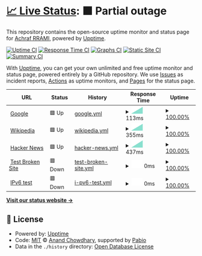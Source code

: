 # [📈 Live Status](https://rramiachraf.github.io/dumb-instances): <!--live status--> **🟧 Partial outage**

This repository contains the open-source uptime monitor and status page for [Achraf RRAMI](https://rramiachraf.github.io/dumb-instances), powered by [Upptime](https://github.com/upptime/upptime).

[![Uptime CI](https://github.com/rramiachraf/dumb-instances/workflows/Uptime%20CI/badge.svg)](https://github.com/rramiachraf/dumb-instances/actions?query=workflow%3A%22Uptime+CI%22)
[![Response Time CI](https://github.com/rramiachraf/dumb-instances/workflows/Response%20Time%20CI/badge.svg)](https://github.com/rramiachraf/dumb-instances/actions?query=workflow%3A%22Response+Time+CI%22)
[![Graphs CI](https://github.com/rramiachraf/dumb-instances/workflows/Graphs%20CI/badge.svg)](https://github.com/rramiachraf/dumb-instances/actions?query=workflow%3A%22Graphs+CI%22)
[![Static Site CI](https://github.com/rramiachraf/dumb-instances/workflows/Static%20Site%20CI/badge.svg)](https://github.com/rramiachraf/dumb-instances/actions?query=workflow%3A%22Static+Site+CI%22)
[![Summary CI](https://github.com/rramiachraf/dumb-instances/workflows/Summary%20CI/badge.svg)](https://github.com/rramiachraf/dumb-instances/actions?query=workflow%3A%22Summary+CI%22)

With [Upptime](https://upptime.js.org), you can get your own unlimited and free uptime monitor and status page, powered entirely by a GitHub repository. We use [Issues](https://github.com/rramiachraf/dumb-instances/issues) as incident reports, [Actions](https://github.com/rramiachraf/dumb-instances/actions) as uptime monitors, and [Pages](https://rramiachraf.github.io/dumb-instances) for the status page.

<!--start: status pages-->
<!-- This summary is generated by Upptime (https://github.com/upptime/upptime) -->
<!-- Do not edit this manually, your changes will be overwritten -->
<!-- prettier-ignore -->
| URL | Status | History | Response Time | Uptime |
| --- | ------ | ------- | ------------- | ------ |
| <img alt="" src="https://icons.duckduckgo.com/ip3/www.google.com.ico" height="13"> [Google](https://www.google.com) | 🟩 Up | [google.yml](https://github.com/rramiachraf/dumb-instances/commits/HEAD/history/google.yml) | <details><summary><img alt="Response time graph" src="./graphs/google/response-time-week.png" height="20"> 113ms</summary><br><a href="https://rramiachraf.github.io/dumb-instances/history/google"><img alt="Response time 113" src="https://img.shields.io/endpoint?url=https%3A%2F%2Fraw.githubusercontent.com%2Frramiachraf%2Fdumb-instances%2FHEAD%2Fapi%2Fgoogle%2Fresponse-time.json"></a><br><a href="https://rramiachraf.github.io/dumb-instances/history/google"><img alt="24-hour response time 113" src="https://img.shields.io/endpoint?url=https%3A%2F%2Fraw.githubusercontent.com%2Frramiachraf%2Fdumb-instances%2FHEAD%2Fapi%2Fgoogle%2Fresponse-time-day.json"></a><br><a href="https://rramiachraf.github.io/dumb-instances/history/google"><img alt="7-day response time 113" src="https://img.shields.io/endpoint?url=https%3A%2F%2Fraw.githubusercontent.com%2Frramiachraf%2Fdumb-instances%2FHEAD%2Fapi%2Fgoogle%2Fresponse-time-week.json"></a><br><a href="https://rramiachraf.github.io/dumb-instances/history/google"><img alt="30-day response time 113" src="https://img.shields.io/endpoint?url=https%3A%2F%2Fraw.githubusercontent.com%2Frramiachraf%2Fdumb-instances%2FHEAD%2Fapi%2Fgoogle%2Fresponse-time-month.json"></a><br><a href="https://rramiachraf.github.io/dumb-instances/history/google"><img alt="1-year response time 113" src="https://img.shields.io/endpoint?url=https%3A%2F%2Fraw.githubusercontent.com%2Frramiachraf%2Fdumb-instances%2FHEAD%2Fapi%2Fgoogle%2Fresponse-time-year.json"></a></details> | <details><summary><a href="https://rramiachraf.github.io/dumb-instances/history/google">100.00%</a></summary><a href="https://rramiachraf.github.io/dumb-instances/history/google"><img alt="All-time uptime 100.00%" src="https://img.shields.io/endpoint?url=https%3A%2F%2Fraw.githubusercontent.com%2Frramiachraf%2Fdumb-instances%2FHEAD%2Fapi%2Fgoogle%2Fuptime.json"></a><br><a href="https://rramiachraf.github.io/dumb-instances/history/google"><img alt="24-hour uptime 100.00%" src="https://img.shields.io/endpoint?url=https%3A%2F%2Fraw.githubusercontent.com%2Frramiachraf%2Fdumb-instances%2FHEAD%2Fapi%2Fgoogle%2Fuptime-day.json"></a><br><a href="https://rramiachraf.github.io/dumb-instances/history/google"><img alt="7-day uptime 100.00%" src="https://img.shields.io/endpoint?url=https%3A%2F%2Fraw.githubusercontent.com%2Frramiachraf%2Fdumb-instances%2FHEAD%2Fapi%2Fgoogle%2Fuptime-week.json"></a><br><a href="https://rramiachraf.github.io/dumb-instances/history/google"><img alt="30-day uptime 100.00%" src="https://img.shields.io/endpoint?url=https%3A%2F%2Fraw.githubusercontent.com%2Frramiachraf%2Fdumb-instances%2FHEAD%2Fapi%2Fgoogle%2Fuptime-month.json"></a><br><a href="https://rramiachraf.github.io/dumb-instances/history/google"><img alt="1-year uptime 100.00%" src="https://img.shields.io/endpoint?url=https%3A%2F%2Fraw.githubusercontent.com%2Frramiachraf%2Fdumb-instances%2FHEAD%2Fapi%2Fgoogle%2Fuptime-year.json"></a></details>
| <img alt="" src="https://icons.duckduckgo.com/ip3/en.wikipedia.org.ico" height="13"> [Wikipedia](https://en.wikipedia.org) | 🟩 Up | [wikipedia.yml](https://github.com/rramiachraf/dumb-instances/commits/HEAD/history/wikipedia.yml) | <details><summary><img alt="Response time graph" src="./graphs/wikipedia/response-time-week.png" height="20"> 355ms</summary><br><a href="https://rramiachraf.github.io/dumb-instances/history/wikipedia"><img alt="Response time 355" src="https://img.shields.io/endpoint?url=https%3A%2F%2Fraw.githubusercontent.com%2Frramiachraf%2Fdumb-instances%2FHEAD%2Fapi%2Fwikipedia%2Fresponse-time.json"></a><br><a href="https://rramiachraf.github.io/dumb-instances/history/wikipedia"><img alt="24-hour response time 355" src="https://img.shields.io/endpoint?url=https%3A%2F%2Fraw.githubusercontent.com%2Frramiachraf%2Fdumb-instances%2FHEAD%2Fapi%2Fwikipedia%2Fresponse-time-day.json"></a><br><a href="https://rramiachraf.github.io/dumb-instances/history/wikipedia"><img alt="7-day response time 355" src="https://img.shields.io/endpoint?url=https%3A%2F%2Fraw.githubusercontent.com%2Frramiachraf%2Fdumb-instances%2FHEAD%2Fapi%2Fwikipedia%2Fresponse-time-week.json"></a><br><a href="https://rramiachraf.github.io/dumb-instances/history/wikipedia"><img alt="30-day response time 355" src="https://img.shields.io/endpoint?url=https%3A%2F%2Fraw.githubusercontent.com%2Frramiachraf%2Fdumb-instances%2FHEAD%2Fapi%2Fwikipedia%2Fresponse-time-month.json"></a><br><a href="https://rramiachraf.github.io/dumb-instances/history/wikipedia"><img alt="1-year response time 355" src="https://img.shields.io/endpoint?url=https%3A%2F%2Fraw.githubusercontent.com%2Frramiachraf%2Fdumb-instances%2FHEAD%2Fapi%2Fwikipedia%2Fresponse-time-year.json"></a></details> | <details><summary><a href="https://rramiachraf.github.io/dumb-instances/history/wikipedia">100.00%</a></summary><a href="https://rramiachraf.github.io/dumb-instances/history/wikipedia"><img alt="All-time uptime 100.00%" src="https://img.shields.io/endpoint?url=https%3A%2F%2Fraw.githubusercontent.com%2Frramiachraf%2Fdumb-instances%2FHEAD%2Fapi%2Fwikipedia%2Fuptime.json"></a><br><a href="https://rramiachraf.github.io/dumb-instances/history/wikipedia"><img alt="24-hour uptime 100.00%" src="https://img.shields.io/endpoint?url=https%3A%2F%2Fraw.githubusercontent.com%2Frramiachraf%2Fdumb-instances%2FHEAD%2Fapi%2Fwikipedia%2Fuptime-day.json"></a><br><a href="https://rramiachraf.github.io/dumb-instances/history/wikipedia"><img alt="7-day uptime 100.00%" src="https://img.shields.io/endpoint?url=https%3A%2F%2Fraw.githubusercontent.com%2Frramiachraf%2Fdumb-instances%2FHEAD%2Fapi%2Fwikipedia%2Fuptime-week.json"></a><br><a href="https://rramiachraf.github.io/dumb-instances/history/wikipedia"><img alt="30-day uptime 100.00%" src="https://img.shields.io/endpoint?url=https%3A%2F%2Fraw.githubusercontent.com%2Frramiachraf%2Fdumb-instances%2FHEAD%2Fapi%2Fwikipedia%2Fuptime-month.json"></a><br><a href="https://rramiachraf.github.io/dumb-instances/history/wikipedia"><img alt="1-year uptime 100.00%" src="https://img.shields.io/endpoint?url=https%3A%2F%2Fraw.githubusercontent.com%2Frramiachraf%2Fdumb-instances%2FHEAD%2Fapi%2Fwikipedia%2Fuptime-year.json"></a></details>
| <img alt="" src="https://icons.duckduckgo.com/ip3/news.ycombinator.com.ico" height="13"> [Hacker News](https://news.ycombinator.com) | 🟩 Up | [hacker-news.yml](https://github.com/rramiachraf/dumb-instances/commits/HEAD/history/hacker-news.yml) | <details><summary><img alt="Response time graph" src="./graphs/hacker-news/response-time-week.png" height="20"> 437ms</summary><br><a href="https://rramiachraf.github.io/dumb-instances/history/hacker-news"><img alt="Response time 437" src="https://img.shields.io/endpoint?url=https%3A%2F%2Fraw.githubusercontent.com%2Frramiachraf%2Fdumb-instances%2FHEAD%2Fapi%2Fhacker-news%2Fresponse-time.json"></a><br><a href="https://rramiachraf.github.io/dumb-instances/history/hacker-news"><img alt="24-hour response time 437" src="https://img.shields.io/endpoint?url=https%3A%2F%2Fraw.githubusercontent.com%2Frramiachraf%2Fdumb-instances%2FHEAD%2Fapi%2Fhacker-news%2Fresponse-time-day.json"></a><br><a href="https://rramiachraf.github.io/dumb-instances/history/hacker-news"><img alt="7-day response time 437" src="https://img.shields.io/endpoint?url=https%3A%2F%2Fraw.githubusercontent.com%2Frramiachraf%2Fdumb-instances%2FHEAD%2Fapi%2Fhacker-news%2Fresponse-time-week.json"></a><br><a href="https://rramiachraf.github.io/dumb-instances/history/hacker-news"><img alt="30-day response time 437" src="https://img.shields.io/endpoint?url=https%3A%2F%2Fraw.githubusercontent.com%2Frramiachraf%2Fdumb-instances%2FHEAD%2Fapi%2Fhacker-news%2Fresponse-time-month.json"></a><br><a href="https://rramiachraf.github.io/dumb-instances/history/hacker-news"><img alt="1-year response time 437" src="https://img.shields.io/endpoint?url=https%3A%2F%2Fraw.githubusercontent.com%2Frramiachraf%2Fdumb-instances%2FHEAD%2Fapi%2Fhacker-news%2Fresponse-time-year.json"></a></details> | <details><summary><a href="https://rramiachraf.github.io/dumb-instances/history/hacker-news">100.00%</a></summary><a href="https://rramiachraf.github.io/dumb-instances/history/hacker-news"><img alt="All-time uptime 100.00%" src="https://img.shields.io/endpoint?url=https%3A%2F%2Fraw.githubusercontent.com%2Frramiachraf%2Fdumb-instances%2FHEAD%2Fapi%2Fhacker-news%2Fuptime.json"></a><br><a href="https://rramiachraf.github.io/dumb-instances/history/hacker-news"><img alt="24-hour uptime 100.00%" src="https://img.shields.io/endpoint?url=https%3A%2F%2Fraw.githubusercontent.com%2Frramiachraf%2Fdumb-instances%2FHEAD%2Fapi%2Fhacker-news%2Fuptime-day.json"></a><br><a href="https://rramiachraf.github.io/dumb-instances/history/hacker-news"><img alt="7-day uptime 100.00%" src="https://img.shields.io/endpoint?url=https%3A%2F%2Fraw.githubusercontent.com%2Frramiachraf%2Fdumb-instances%2FHEAD%2Fapi%2Fhacker-news%2Fuptime-week.json"></a><br><a href="https://rramiachraf.github.io/dumb-instances/history/hacker-news"><img alt="30-day uptime 100.00%" src="https://img.shields.io/endpoint?url=https%3A%2F%2Fraw.githubusercontent.com%2Frramiachraf%2Fdumb-instances%2FHEAD%2Fapi%2Fhacker-news%2Fuptime-month.json"></a><br><a href="https://rramiachraf.github.io/dumb-instances/history/hacker-news"><img alt="1-year uptime 100.00%" src="https://img.shields.io/endpoint?url=https%3A%2F%2Fraw.githubusercontent.com%2Frramiachraf%2Fdumb-instances%2FHEAD%2Fapi%2Fhacker-news%2Fuptime-year.json"></a></details>
| <img alt="" src="https://icons.duckduckgo.com/ip3/thissitedoesnotexist.koj.co.ico" height="13"> [Test Broken Site](https://thissitedoesnotexist.koj.co) | 🟥 Down | [test-broken-site.yml](https://github.com/rramiachraf/dumb-instances/commits/HEAD/history/test-broken-site.yml) | <details><summary><img alt="Response time graph" src="./graphs/test-broken-site/response-time-week.png" height="20"> 0ms</summary><br><a href="https://rramiachraf.github.io/dumb-instances/history/test-broken-site"><img alt="Response time 0" src="https://img.shields.io/endpoint?url=https%3A%2F%2Fraw.githubusercontent.com%2Frramiachraf%2Fdumb-instances%2FHEAD%2Fapi%2Ftest-broken-site%2Fresponse-time.json"></a><br><a href="https://rramiachraf.github.io/dumb-instances/history/test-broken-site"><img alt="24-hour response time 0" src="https://img.shields.io/endpoint?url=https%3A%2F%2Fraw.githubusercontent.com%2Frramiachraf%2Fdumb-instances%2FHEAD%2Fapi%2Ftest-broken-site%2Fresponse-time-day.json"></a><br><a href="https://rramiachraf.github.io/dumb-instances/history/test-broken-site"><img alt="7-day response time 0" src="https://img.shields.io/endpoint?url=https%3A%2F%2Fraw.githubusercontent.com%2Frramiachraf%2Fdumb-instances%2FHEAD%2Fapi%2Ftest-broken-site%2Fresponse-time-week.json"></a><br><a href="https://rramiachraf.github.io/dumb-instances/history/test-broken-site"><img alt="30-day response time 0" src="https://img.shields.io/endpoint?url=https%3A%2F%2Fraw.githubusercontent.com%2Frramiachraf%2Fdumb-instances%2FHEAD%2Fapi%2Ftest-broken-site%2Fresponse-time-month.json"></a><br><a href="https://rramiachraf.github.io/dumb-instances/history/test-broken-site"><img alt="1-year response time 0" src="https://img.shields.io/endpoint?url=https%3A%2F%2Fraw.githubusercontent.com%2Frramiachraf%2Fdumb-instances%2FHEAD%2Fapi%2Ftest-broken-site%2Fresponse-time-year.json"></a></details> | <details><summary><a href="https://rramiachraf.github.io/dumb-instances/history/test-broken-site">100.00%</a></summary><a href="https://rramiachraf.github.io/dumb-instances/history/test-broken-site"><img alt="All-time uptime 100.00%" src="https://img.shields.io/endpoint?url=https%3A%2F%2Fraw.githubusercontent.com%2Frramiachraf%2Fdumb-instances%2FHEAD%2Fapi%2Ftest-broken-site%2Fuptime.json"></a><br><a href="https://rramiachraf.github.io/dumb-instances/history/test-broken-site"><img alt="24-hour uptime 100.00%" src="https://img.shields.io/endpoint?url=https%3A%2F%2Fraw.githubusercontent.com%2Frramiachraf%2Fdumb-instances%2FHEAD%2Fapi%2Ftest-broken-site%2Fuptime-day.json"></a><br><a href="https://rramiachraf.github.io/dumb-instances/history/test-broken-site"><img alt="7-day uptime 100.00%" src="https://img.shields.io/endpoint?url=https%3A%2F%2Fraw.githubusercontent.com%2Frramiachraf%2Fdumb-instances%2FHEAD%2Fapi%2Ftest-broken-site%2Fuptime-week.json"></a><br><a href="https://rramiachraf.github.io/dumb-instances/history/test-broken-site"><img alt="30-day uptime 100.00%" src="https://img.shields.io/endpoint?url=https%3A%2F%2Fraw.githubusercontent.com%2Frramiachraf%2Fdumb-instances%2FHEAD%2Fapi%2Ftest-broken-site%2Fuptime-month.json"></a><br><a href="https://rramiachraf.github.io/dumb-instances/history/test-broken-site"><img alt="1-year uptime 100.00%" src="https://img.shields.io/endpoint?url=https%3A%2F%2Fraw.githubusercontent.com%2Frramiachraf%2Fdumb-instances%2FHEAD%2Fapi%2Ftest-broken-site%2Fuptime-year.json"></a></details>
| <img alt="" src="https://icons.duckduckgo.com/ip3/null.ico" height="13"> [IPv6 test](forwardemail.net) | 🟥 Down | [i-pv6-test.yml](https://github.com/rramiachraf/dumb-instances/commits/HEAD/history/i-pv6-test.yml) | <details><summary><img alt="Response time graph" src="./graphs/i-pv6-test/response-time-week.png" height="20"> 0ms</summary><br><a href="https://rramiachraf.github.io/dumb-instances/history/i-pv6-test"><img alt="Response time 0" src="https://img.shields.io/endpoint?url=https%3A%2F%2Fraw.githubusercontent.com%2Frramiachraf%2Fdumb-instances%2FHEAD%2Fapi%2Fi-pv6-test%2Fresponse-time.json"></a><br><a href="https://rramiachraf.github.io/dumb-instances/history/i-pv6-test"><img alt="24-hour response time 0" src="https://img.shields.io/endpoint?url=https%3A%2F%2Fraw.githubusercontent.com%2Frramiachraf%2Fdumb-instances%2FHEAD%2Fapi%2Fi-pv6-test%2Fresponse-time-day.json"></a><br><a href="https://rramiachraf.github.io/dumb-instances/history/i-pv6-test"><img alt="7-day response time 0" src="https://img.shields.io/endpoint?url=https%3A%2F%2Fraw.githubusercontent.com%2Frramiachraf%2Fdumb-instances%2FHEAD%2Fapi%2Fi-pv6-test%2Fresponse-time-week.json"></a><br><a href="https://rramiachraf.github.io/dumb-instances/history/i-pv6-test"><img alt="30-day response time 0" src="https://img.shields.io/endpoint?url=https%3A%2F%2Fraw.githubusercontent.com%2Frramiachraf%2Fdumb-instances%2FHEAD%2Fapi%2Fi-pv6-test%2Fresponse-time-month.json"></a><br><a href="https://rramiachraf.github.io/dumb-instances/history/i-pv6-test"><img alt="1-year response time 0" src="https://img.shields.io/endpoint?url=https%3A%2F%2Fraw.githubusercontent.com%2Frramiachraf%2Fdumb-instances%2FHEAD%2Fapi%2Fi-pv6-test%2Fresponse-time-year.json"></a></details> | <details><summary><a href="https://rramiachraf.github.io/dumb-instances/history/i-pv6-test">100.00%</a></summary><a href="https://rramiachraf.github.io/dumb-instances/history/i-pv6-test"><img alt="All-time uptime 100.00%" src="https://img.shields.io/endpoint?url=https%3A%2F%2Fraw.githubusercontent.com%2Frramiachraf%2Fdumb-instances%2FHEAD%2Fapi%2Fi-pv6-test%2Fuptime.json"></a><br><a href="https://rramiachraf.github.io/dumb-instances/history/i-pv6-test"><img alt="24-hour uptime 100.00%" src="https://img.shields.io/endpoint?url=https%3A%2F%2Fraw.githubusercontent.com%2Frramiachraf%2Fdumb-instances%2FHEAD%2Fapi%2Fi-pv6-test%2Fuptime-day.json"></a><br><a href="https://rramiachraf.github.io/dumb-instances/history/i-pv6-test"><img alt="7-day uptime 100.00%" src="https://img.shields.io/endpoint?url=https%3A%2F%2Fraw.githubusercontent.com%2Frramiachraf%2Fdumb-instances%2FHEAD%2Fapi%2Fi-pv6-test%2Fuptime-week.json"></a><br><a href="https://rramiachraf.github.io/dumb-instances/history/i-pv6-test"><img alt="30-day uptime 100.00%" src="https://img.shields.io/endpoint?url=https%3A%2F%2Fraw.githubusercontent.com%2Frramiachraf%2Fdumb-instances%2FHEAD%2Fapi%2Fi-pv6-test%2Fuptime-month.json"></a><br><a href="https://rramiachraf.github.io/dumb-instances/history/i-pv6-test"><img alt="1-year uptime 100.00%" src="https://img.shields.io/endpoint?url=https%3A%2F%2Fraw.githubusercontent.com%2Frramiachraf%2Fdumb-instances%2FHEAD%2Fapi%2Fi-pv6-test%2Fuptime-year.json"></a></details>

<!--end: status pages-->

[**Visit our status website →**](https://rramiachraf.github.io/dumb-instances)

## 📄 License

- Powered by: [Upptime](https://github.com/upptime/upptime)
- Code: [MIT](./LICENSE) © [Anand Chowdhary](https://anandchowdhary.com), supported by [Pabio](https://pabio.com)
- Data in the `./history` directory: [Open Database License](https://opendatacommons.org/licenses/odbl/1-0/)
